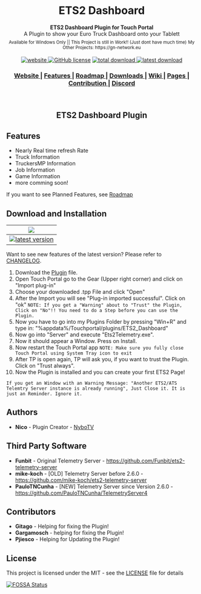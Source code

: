 <h1 align="center">ETS2 Dashboard</h1>

<div align="center">
  <strong>ETS2 Dashboard Plugin for Touch Portal</strong><br>
  A Plugin to show your Euro Truck Dashboard onto your Tablett<br>
  <sub>Available for Windows Only || This Project is still in Work!! (Just dont have much time)</sub>
  <sub>My Other Projects: https://gn-network.eu<sub>
</div>

<br>

<div align="center">
  <!-- Version -->
  <a href="https://nybotv.github.io/TP_ETS2_Plugin/">
    <img src="https://badge.fury.io/gh/NyboTV%2FTP_ETS2_Plugin.svg" alt="website">
  </a>
  <!-- License -->
  <a href="LICENSE">
    <a href="https://github.com/NyboTV/TP_ETS2_Plugin/blob/master/LICENSE"><img alt="GitHub license" src="https://img.shields.io/github/license/NyboTV/TP_ETS2_Plugin"></a>
  </a>
  <!-- Downloads total -->
  <a href="https://github.com/NyboTV/TP_ETS2_Plugin/releases">
    <img src="https://img.shields.io/github/downloads/NyboTV/TP_ETS2_Plugin/total.svg" alt="total download">
  </a>
  <!-- Downloads latest release -->
  <a href="https://github.com/NyboTV/TP_ETS2_Plugin/releases/latest">
    <img src="https://img.shields.io/github/downloads/NyboTV/TP_ETS2_Plugin/latest/total.svg" alt="latest download">
  </a>
</div>

<div align="center">
  <h3>
    <a href="https://nybotv.github.io/TP_ETS2_Plugin/">
      Website
    </a>
    <span> | </span>
    <a href="#features">
      Features
    </a>
    <span> | </span>
    <a href="https://github.com/NyboTV/TP_ETS2_Plugin/projects/1">
      Roadmap
    </a><span> | </span>
    <a href="#download-and-installation">
      Downloads
    </a>
    <span> | </span>
    <a href="https://github.com/NyboTV/TP_ETS2_Plugin/wiki">
      Wiki
    </a>
    <span> | </span>
    <a href="https://github.com/NyboTV/TP_ETS2_Plugin/wiki/Pages">
      Pages
    </a>
    <span> | </span>
    <a href="#contribution">
      Contribution
    </a>
    <span> | </span>
    <a href="https://discord.gg/PvXJsxpGFe">
      Discord
    </a>
  </h3>
</div>
<br />

<h2 align="center">ETS2 Dashboard Plugin</h2>

## Features

- Nearly Real time refresh Rate
- Truck Information
- TruckersMP Information
- Job Information
- Game Information
- more comming soon!

If you want to see Planned Features, see [Roadmap](https://github.com/NyboTV/TP_ETS2_Plugin/projects/1)

## Download and Installation

| ![](https://raw.githubusercontent.com/wiki/ryanoasis/nerd-fonts/screenshots/v1.0.x/windows-pass-sm.png)                                                                                                          |   
|:----------------------------------------------------------------------------------------------------------------------------------------------------------------------------------------------------------------:|
[![latest version](https://img.shields.io/github/downloads/NyboTV/TP_ETS2_Plugin/latest/ETS2_Dashboard.tpp.svg)](https://github.com/NyboTV/Tp_ETS2_Plugin/releases/latest/download/ETS2_Dashboard.tpp) | 

Want to see new features of the latest version? Please refer to [CHANGELOG](CHANGELOG.md).


1. Download the [Plugin](https://github.com/NyboTV/Tp_ETS2_Plugin/releases/latest/download/ETS2_Dashboard.tpp) file.
2. Open Touch Portal go to the Gear (Upper right corner) and click on "Import plug-in"
3. Choose your downloaded .tpp File and click "Open"
4. After the Import you will see "Plug-in imported successful". Click on "ok" 
`NOTE: If you get a "Warning" about to "Trust" the Plugin, Click on "No"!! You need to do a Step before you can use the Plugin.`
6. Now you have to go into my Plugins Folder by pressing "Win+R" and type in: "%appdata%/Touchportal/plugins/ETS2_Dashboard"
7. Now go into "Server" and execute "Ets2Telemetry.exe". 
8. Now it should appear a Window. Press on Install.
9. Now restart the Touch Portal app 
`NOTE: Make sure you fully close Touch Portal using System Tray icon to exit`
6. After TP is open again, TP will ask you, if you want to trust the Plugin. Click on "Trust always".
7. Now the Plugin is installed and you can create your first ETS2 Page!

`If you get an Window with an Warning Message: "Another ETS2/ATS Telemtry Server instance is already running", Just Close it. It is just an Reminder. Ignore it.`


## Authors
- **Nico** - Plugin Creator - [NyboTV](https://github.com/NyboTV)


## Third Party Software
- **Funbit** - Original Telemetry Server - https://github.com/Funbit/ets2-telemetry-server
- **mike-koch** - [OLD] Telemetry Server before 2.6.0 - https://github.com/mike-koch/ets2-telemetry-server 
- **PauloTNCunha** - [NEW] Telemetry Server since Version 2.6.0 - https://github.com/PauloTNCunha/TelemetryServer4
    
   
## Contributors
- **Gitago** - Helping for fixing the Plugin!
- **Gargamosch** - helping for fixing the Plugin! 
- **Pjiesco** - Helping for Updating the Plugin!    
    

## License
This project is licensed under the MIT - see the [LICENSE](LICENSE) file for details

[![FOSSA Status](https://app.fossa.com/api/projects/git%2Bgithub.com%2FNyboTV%2FTP_ETS2_Plugin.svg?type=large)](https://app.fossa.com/projects/git%2Bgithub.com%2FNyboTV%2FTP_ETS2_Plugin?ref=badge_large)

